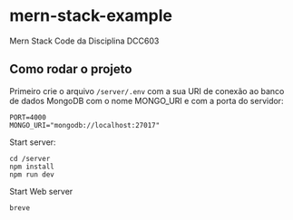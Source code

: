 # mern-stack-example
Mern Stack Code da Disciplina DCC603

## Como rodar o projeto
Primeiro crie o arquivo `/server/.env` com a sua URI de conexão ao banco de dados MongoDB com o nome MONGO_URI e com a porta do servidor:
```
PORT=4000
MONGO_URI="mongodb://localhost:27017"
```

Start server:
```
cd /server
npm install
npm run dev
```

Start Web server
```
breve
```
